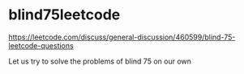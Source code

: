 # blind75leetcode

https://leetcode.com/discuss/general-discussion/460599/blind-75-leetcode-questions


Let us try to solve the problems of blind 75 on our own 
